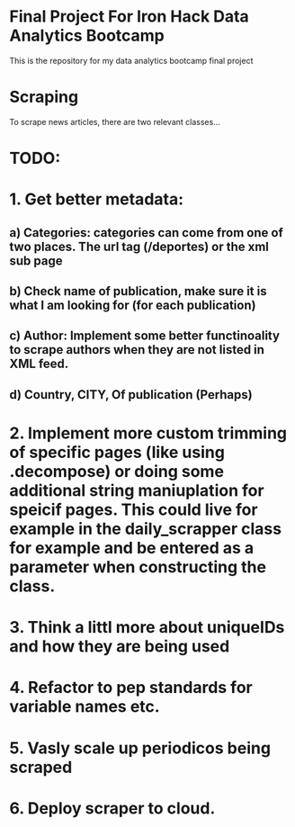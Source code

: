 # Final Project For Iron Hack Data Analytics Bootcamp
This is the repository for my data analytics bootcamp final project

# Scraping
To scrape news articles, there are two relevant classes...

# TODO:

# 1. Get better metadata:

## a) Categories: categories can come from one of two places. The url tag (/deportes) or the xml sub page

## b) Check name of publication, make sure it is what I am looking for (for each publication)

## c) Author: Implement some better functinoality to scrape authors when they are not listed in XML feed.

## d) Country, CITY, Of publication (Perhaps)

# 2. Implement more custom trimming of specific pages (like using .decompose) or doing some additional string maniuplation for speicif pages. This could live for example in the daily_scrapper class for example and be entered as a parameter when constructing the class.

# 3. Think a littl more about uniqueIDs and how they are being used

# 4. Refactor to pep standards for variable names etc.

# 5. Vasly scale up periodicos being scraped

# 6. Deploy scraper to cloud.



